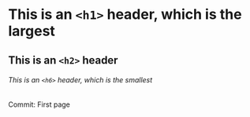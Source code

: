 # This is an `<h1>` header, which is the largest

## This is an `<h2>` header

###### This is an `<h6>` header, which is the smallest

Commit: First page
